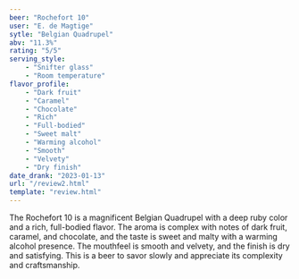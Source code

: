 ```yaml
---
beer: "Rochefort 10"
user: "E. de Magtige"
sytle: "Belgian Quadrupel"
abv: "11.3%"
rating: "5/5"
serving_style:
    - "Snifter glass"
    - "Room temperature"
flavor_profile: 
    - "Dark fruit"
    - "Caramel"
    - "Chocolate"
    - "Rich"
    - "Full-bodied"
    - "Sweet malt"
    - "Warming alcohol"
    - "Smooth"
    - "Velvety"
    - "Dry finish"
date_drank: "2023-01-13"
url: "/review2.html"
template: "review.html"
---
```

The Rochefort 10 is a magnificent Belgian Quadrupel with a deep ruby color and a rich, full-bodied flavor. The aroma is complex with notes of dark fruit, caramel, and chocolate, and the taste is sweet and malty with a warming alcohol presence. The mouthfeel is smooth and velvety, and the finish is dry and satisfying. This is a beer to savor slowly and appreciate its complexity and craftsmanship.